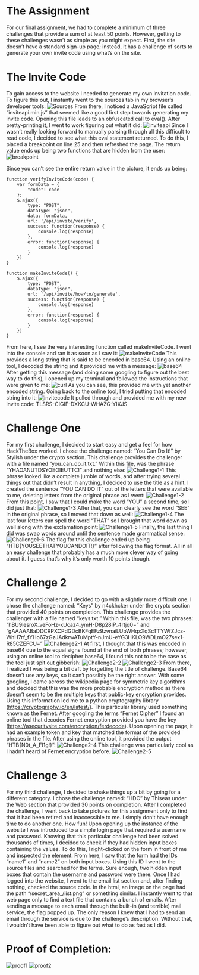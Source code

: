 # The Assignment
  For our final assignment, we had to complete a minimum of three challenges that provide a sum of at least 50 points. However, getting to these challenges wasn’t as simple as you might expect. First, the site doesn’t have a standard sign-up page; instead, it has a challenge of sorts to generate your own invite code using what’s on the site.
  
# The Invite Code
  To gain access to the website I needed to generate my own invitation code. To figure this out, I instantly went to the sources tab in my browser’s developer tools:
![Sources](/images/Sources.PNG)
  From there, I noticed a JavaScript file called “inviteapi.min.js” that seemed like a good first step towards generating my invite code. Opening this file leads to an obfuscated call to eval(). After pretty-printing it, I went to work figuring out what it did:
![inviteapi](/images/inviteapi.PNG)
  Since I wasn’t really looking forward to manually parsing through all this difficult to read code, I decided to see what this eval statement returned. To do this, I placed a breakpoint on line 25 and then refreshed the page. The return value ends up being two functions that are hidden from the user:
![breakpoint](/images/breakpoint.PNG)

Since you can’t see the entire return value in the picture, it ends up being: 

```
function verifyInviteCode(code) {
    var formData = {
        "code": code
    };
    $.ajax({
        type: "POST",
        dataType: "json",
        data: formData,
        url: '/api/invite/verify',
        success: function(response) {
            console.log(response)
        },
        error: function(response) {
            console.log(response)
        }
    })
}

function makeInviteCode() {
    $.ajax({
        type: "POST",
        dataType: "json",
        url: '/api/invite/how/to/generate',
        success: function(response) {
            console.log(response)
        },
        error: function(response) {
            console.log(response)
        }
    })
}
```

From here, I see the very interesting function called makeInviteCode. I went into the console and ran it as soon as I saw it:
![makeInviteCode](/images/makeInviteCode.PNG)
This provides a long string that is said to be encoded in base64. Using an online tool, I decoded the string and it provided me with a message:
![base64](/images/base64.PNG)
After getting this message (and doing some googling to figure out the best way to do this), I opened up my terminal and followed the instructions that were given to me:
![curl](/images/curl.PNG)
As you can see, this provided me with yet another encoded string. Going back to the online tool, I tried putting that encoded string into it:
![invitecode](/images/invitecode.PNG)
It pulled through and provided me with my new invite code: TLSRS-CIGIF-DXKCU-WHAZG-YIXJS


# Challenge One
For my first challenge, I decided to start easy and get a feel for how HackTheBox worked. I chose the challenge named: “You Can Do It!” by Stylish under the crypto section. This challenge provides the challenger with a file named “you_can_do_it.txt.” Within this file, was the phrase “YHAOANUTDSYOEOIEUTTC!” and nothing else:
![Challenge1-1](/images/Challenge1-1.PNG)
This phrase looked like a complete jumble of words, and after trying several things out that didn’t result in anything, I decided to use the title as a hint. I created the sentence “YOU CAN DO IT” out of the letters that were available to me, deleting letters from the original phrase as I went:
![Challenge1-2](/images/Challenge1-2.PNG)
From this point, I saw that I could make the word “YOU” a second time, so I did just that:
![Challenge1-3](/images/Challenge1-3.PNG)
After that, you can clearly see the word “SEE” in the original phrase, so I moved that down as well:
![Challenge1-4](/images/Challenge1-4.PNG)
The last four letters can spell the word “THAT” so I brought that word down as well along with the exclamation point:
![Challenge1-5](/images/Challenge1-5.PNG)
Finally, the last thing I did was swap words around until the sentence made grammatical sense:
![Challenge1-6](/images/Challenge1-6.PNG)
The flag for this challenge ended up being “HTB{YOUSEETHATYOUCANDOIT!}” after following the flag format. All in all an easy challenge that probably has a much more clever way of going about it. I guess that’s why it’s only worth 10 points though.

# Challenge 2
For my second challenge, I decided to go with a slightly more difficult one. I chose the challenge named: “Keys” by n4ckhcker under the crypto section that provided 40 points on completion. This challenge provides the challenger with a file named “keys.txt.” Within this file, was the two phrases: “hBU9lesroX_veFoHz-xUcaz4_ymH-D8p28IP_4rtjq0=” and “gAAAAABaDDCRPXCPdGDcBKFqEFz9zvnaiLUbWHqxXqScTTYWfZJcz-WhH7rf_fYHo67zGzJAdkrwATuMptY-nJmU-eYG3HKLO9WDLmO27sex1-R85CZEFCU=”
![Challenge2-1](/images/Challenge2-1.PNG)
At first, I thought that this was encoded in base64 due to the equal signs found at the end of both phrases; however, using an online tool to decipher base64, I found this not to be the case as the tool just spit out gibberish:
![Challenge2-2](/images/Challenge2-2.PNG)
![Challenge2-3](/images/Challenge2-3.PNG)
From there, I realized I was being a bit daft by forgetting the title of challenge. Base64 doesn’t use any keys, so it can’t possibly be the right answer. With some googling, I came across the wikipedia page for symmetric key algorithms and decided that this was the more probable encryption method as there doesn’t seem to be the multiple keys that public-key encryption provides. Using this information led me to a python cryptography library (https://cryptography.io/en/latest/). This particular library used something known as the Fernet. After googling the terms “Fernet Cipher” I found an online tool that decodes Fernet encryption provided you have the key (https://asecuritysite.com/encryption/ferdecode). Upon opening the page, it had an example token and key that matched the format of the provided phrases in the file. After using the online tool, it provided the output “HTB{N0t_A_Fl1g!}”:
![Challenge2-4](/images/Challenge2-4.PNG)
This challenge was particularly cool as I hadn’t heard of Fernet encryption before.
![Challenge2-5](/images/Challenge2-5.PNG)

# Challenge 3
For my third challenge, I decided to shake things up a bit by going for a different category. I chose the challenge named: “HDC” by Thiseas under the Web section that provided 30 points on completion. After I completed the challenge, I went back to take pictures for this assignment only to find that it had been retired and inaccessible to me. I simply don’t have enough time to do another one. How fun!
Upon opening up the instance of the website I was introduced to a simple login page that required a username and password. Knowing that this particular challenge had been solved thousands of times, I decided to check if they had hidden input boxes containing the values. To do this, I right-clicked on the form in front of me and inspected the element. From here, I saw that the form had the IDs “name1” and “name2” on both input boxes. Using this ID I went to the source files and searched for the terms. Sure enough, two hidden input boxes that contain the username and password were there. Once I had logged into the website, I went to the email list section and, after finding nothing, checked the source code. In the html, an image on the page had the path “/secret_area_/list.png” or something similar. I instantly went to that web page only to find a text file that contains a bunch of emails. After sending a message to each email through the built-in (and terrible) mail service, the flag popped up. The only reason I knew that I had to send an email through the service is due to the challenge’s description. Without that, I wouldn’t have been able to figure out what to do as fast as I did.


# Proof of Completion:
![proof1](/images/proof1.PNG)
![proof2](/images/proof2.PNG)
